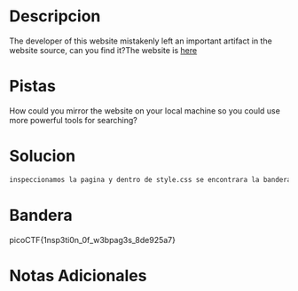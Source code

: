 # Descripcion 
The developer of this website mistakenly left an important artifact in the website source, can you find it?The website is [here](http://saturn.picoctf.net:53295/)
# Pistas
How could you mirror the website on your local machine so you could use more powerful tools for searching?
# Solucion 
```bash
inspeccionamos la pagina y dentro de style.css se encontrara la bandera de este en un banner_main


```
# Bandera
picoCTF{1nsp3ti0n_0f_w3bpag3s_8de925a7}
# Notas Adicionales